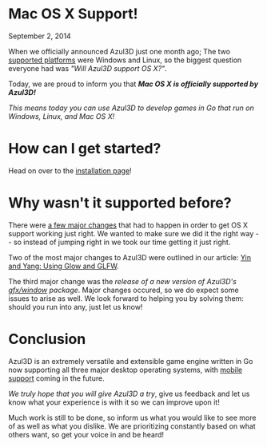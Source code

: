 # Mac OS X Support!
<p class="date">September 2, 2014</p>

When we officially announced Azul3D just one month ago; The two [supported platforms](/doc/platform-support.html) were Windows and Linux, so the biggest question everyone had was *"Will Azul3D support OS X?"*.

Today, we are proud to inform you that **_Mac OS X is officially supported by Azul3D!_**

*This means today you can use Azul3D to develop games in Go that run on Windows, Linux, and Mac OS X!*

# How can I get started?

Head on over to the [installation page](/doc/install)!

# Why wasn't it supported before?

There were [a few major changes](https://github.com/azul3d/issues/issues/5#issuecomment-51082780) that had to happen in order to get OS X support working just right. We wanted to make sure we did it the right way -- so instead of jumping right in we took our time getting it just right.

Two of the most major changes to Azul3D were outlined in our article: [Yin and Yang: Using Glow and GLFW](/news/2014/yin-and-yang-using-glow-and-glfw.html).

The third major change was the *release of a new version of Azul3D's [gfx/window](/gfx/window.v2) package*.
Major changes occured, so we do expect some issues to arise as well. We look forward to helping you by solving them: should you run into any, just let us know!

# Conclusion

Azul3D is an extremely versatile and extensible game engine written in Go now supporting all three major desktop operating systems, with [mobile support](/doc/roadmap.html#future-platforms) coming in the future.

*We truly hope that you will give Azul3D a try*, give us feedback and let us know what your experience is with it so we can improve upon it!

Much work is still to be done, so inform us what you would like to see more of as well as what you dislike. We are prioritizing constantly based on what others want, so get your voice in and be heard!

